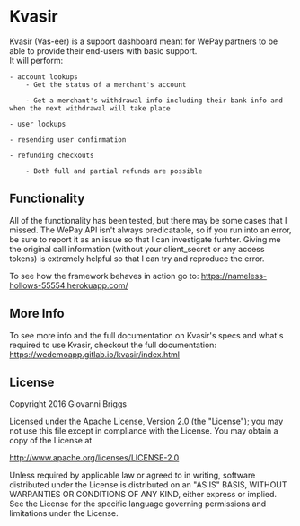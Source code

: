 # Kvasir
Kvasir (Vas-eer) is a support dashboard meant for WePay partners to be able to provide their end-users with basic support.  
It will perform:

    - account lookups
        - Get the status of a merchant's account

        - Get a merchant's withdrawal info including their bank info and when the next withdrawal will take place

    - user lookups

    - resending user confirmation

    - refunding checkouts

        - Both full and partial refunds are possible

## Functionality
All of the functionality has been tested, but there may be some cases that I missed.  The WePay API isn't always predicatable, so if you run into an error, be sure to report it as an issue so that I can investigate furhter.  Giving me the original call information (without your client_secret or any access tokens) is extremely helpful so that I can try and reproduce the error.

To see how the framework behaves in action go to: https://nameless-hollows-55554.herokuapp.com/

## More Info
To see more info and the full documentation on Kvasir's specs and what's required to use Kvasir, checkout the full documentation: https://wedemoapp.gitlab.io/kvasir/index.html

## License
Copyright 2016 Giovanni Briggs

Licensed under the Apache License, Version 2.0 (the "License");
you may not use this file except in compliance with the License.
You may obtain a copy of the License at

 http://www.apache.org/licenses/LICENSE-2.0

Unless required by applicable law or agreed to in writing, software
distributed under the License is distributed on an "AS IS" BASIS,
WITHOUT WARRANTIES OR CONDITIONS OF ANY KIND, either express or implied.
See the License for the specific language governing permissions and
limitations under the License.

